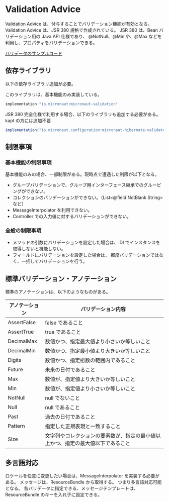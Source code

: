 # Validation Advice
Validation Advice は、付与することでバリデーション機能が有効となる。
Validation Advice は、JSR 380 規格で作成されている。
JSR 380 は、Bean バリデーション用の Java API 仕様であり、
@NotNull、@Min や、@Max などを利用し、プロパティをバリデーションできる。

[バリデータのサンプルコード](../../src/main/kotlin/micronaut/kotlin/coroutine/sample/CustomValidatorController.kt)

## 依存ライブラリ
以下の依存ライブラリ追加が必要。

このライブラリは、基本機能のみ実装している。
```groovy
implementation "io.micronaut:micronaut-validation"
```

JSR 380 完全仕様で利用する場合、以下のライブラリも追加する必要がある。
kapt の方には追加不要
```groovy
implementation("io.micronaut.configuration:micronaut-hibernate-validator")
```

## 制限事項

### 基本機能の制限事項
基本機能のみの場合、一部制限がある。現時点で遭遇した制限が以下となる。

- グループバリデーションで、グループ用インターフェース継承でのグルーピングができない。
- コレクションのバリデーションができない。（List<@field:NotBlank String> など）
- MessageInterpolator を利用できない。
- Controller での入力値に対するバリデーションができない。

### 全般の制限事項
- メソッドの引数にバリデーションを設定した場合は、
  DI でインスタンスを取得しないと機能しない。
- フィールドにバリデーションを設定した場合は、
  都度バリデーションではなく、一括してバリデーションを行う。

## 標準バリデーション・アノテーション
標準のアノテーションは、以下のようなものがある。

| アノテーション | バリデーション内容 |
| --- | --- |
| AssertFalse | false であること |
| AssertTrue | true であること |
| DecimalMax | 数値かつ、指定最大値より小さいか等しいこと |
| DecimalMin | 数値かつ、指定最小値より大きいか等しいこと |
| Digits | 数値かつ、指定桁数の範囲内であること |
| Future | 未来の日付であること |
| Max | 数値が、指定値より大きいか等しいこと |
| Min | 数値が、指定値より小さいか等しいこと |
| NotNull | null でないこと |
| Null | null であること |
| Past | 過去の日付であること |
| Pattern | 指定した正規表現と一致すること |
| Size | 文字列やコレクションの要素数が、指定の最小値以上かつ、指定の最大値以下であること |

## 多言語対応
ロケールを任意に変更したい場合は、MessageInterpolator を実装する必要がある。
メッセージは、ResourceBundle から取得する。
つまり多言語対応可能となる。
各バリデータに指定できる、メッセージテンプレートは、
ResourceBundle のキーを入れ子に設定できる。
